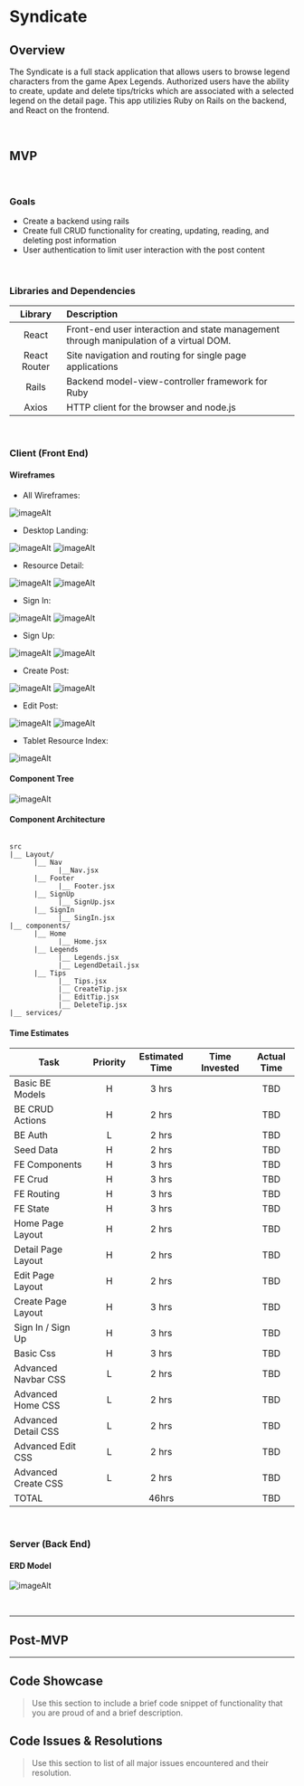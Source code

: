 # Syndicate

## Overview

The Syndicate is a full stack application that allows users to browse legend characters from the game Apex Legends. Authorized users have the ability to create, update and delete tips/tricks which are associated with a selected legend on the detail page. This app utilizies Ruby on Rails on the backend, and React on the frontend.

<br>

## MVP

<br>

### Goals

- Create a backend using rails
- Create full CRUD functionality for creating, updating, reading, and deleting post information
- User authentication to limit user interaction with the post content

<br>

### Libraries and Dependencies

|     Library      | Description                                |
| :--------------: | :----------------------------------------- |
|      React       | Front-end user interaction and state management through manipulation of a virtual DOM.|
|   React Router   | Site navigation and routing for single page applications |
|      Rails       | Backend model-view-controller framework for Ruby|
|      Axios       | HTTP client for the browser and node.js |

<br>

### Client (Front End)

#### Wireframes

- All Wireframes:

![imageAlt](https://i.imgur.com/4RJpbWV.png)

- Desktop Landing:

![imageAlt](https://i.imgur.com/TI8K1NO.png)
![imageAlt](https://i.imgur.com/GfApRWS.png)

- Resource Detail:

![imageAlt](https://i.imgur.com/8Gnm6Dx.png)
![imageAlt](https://i.imgur.com/q1tH50b.png)

- Sign In:

![imageAlt](https://i.imgur.com/JsY93bk.png)
![imageAlt](https://i.imgur.com/9QTUjn6.png)

- Sign Up:

![imageAlt](https://i.imgur.com/Ey0NGI4.png)
![imageAlt](https://i.imgur.com/mr3CY1U.png)


- Create Post:

![imageAlt](https://i.imgur.com/G7RE0eL.png)
![imageAlt](https://i.imgur.com/UUTqQ1I.png)

- Edit Post:

![imageAlt](https://i.imgur.com/Gi3Mk3J.png)
![imageAlt](https://i.imgur.com/DIIgzAH.png)

- Tablet Resource Index:

![imageAlt](https://i.imgur.com/CI0FFoF.png)

#### Component Tree

![imageAlt](https://i.imgur.com/61uGI0H.png)


#### Component Architecture

``` structure

src
|__ Layout/
      |__ Nav
            |__Nav.jsx
      |__ Footer
            |__ Footer.jsx
      |__ SignUp
            |__ SignUp.jsx
      |__ SignIn
            |__ SingIn.jsx
|__ components/
      |__ Home
            |__ Home.jsx
      |__ Legends
            |__ Legends.jsx
            |__ LegendDetail.jsx
      |__ Tips
            |__ Tips.jsx
            |__ CreateTip.jsx
            |__ EditTip.jsx
            |__ DeleteTip.jsx
|__ services/

```

#### Time Estimates

| Task                | Priority | Estimated Time | Time Invested | Actual Time |
| ------------------- | :------: | :------------: | :-----------: | :---------: |
| Basic BE Models     |    H     |     3 hrs      |               |     TBD     |
| BE CRUD Actions     |    H     |     2 hrs      |               |     TBD     |
| BE Auth             |    L     |     2 hrs      |               |     TBD     |
| Seed Data           |    H     |     2 hrs      |               |     TBD     |
| FE Components       |    H     |     3 hrs      |               |     TBD     |
| FE Crud             |    H     |     3 hrs      |               |     TBD     |
| FE Routing          |    H     |     3 hrs      |               |     TBD     |
| FE State            |    H     |     3 hrs      |               |     TBD     |
| Home Page Layout    |    H     |     2 hrs      |               |     TBD     |
| Detail Page Layout  |    H     |     2 hrs      |               |     TBD     |
| Edit Page Layout    |    H     |     2 hrs      |               |     TBD     |
| Create Page Layout  |    H     |     3 hrs      |               |     TBD     |
| Sign In / Sign Up   |    H     |     3 hrs      |               |     TBD     |
| Basic Css           |    H     |     3 hrs      |               |     TBD     |
| Advanced Navbar CSS |    L     |     2 hrs      |               |     TBD     |
| Advanced Home CSS   |    L     |     2 hrs      |               |     TBD     |
| Advanced Detail CSS |    L     |     2 hrs      |               |     TBD     |
| Advanced Edit CSS   |    L     |     2 hrs      |               |     TBD     |
| Advanced Create CSS |    L     |     2 hrs      |               |     TBD     |
| TOTAL               |          |     46hrs      |               |     TBD     |


<br>

### Server (Back End)

#### ERD Model

![imageAlt](https://i.imgur.com/pZic3Pc.png)

<br>

***

## Post-MVP


***

## Code Showcase

> Use this section to include a brief code snippet of functionality that you are proud of and a brief description.

## Code Issues & Resolutions

> Use this section to list of all major issues encountered and their resolution.
